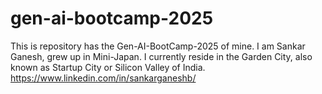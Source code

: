 # gen-ai-bootcamp-2025
This is repository has the Gen-AI-BootCamp-2025 of mine. I am Sankar Ganesh, grew up in Mini-Japan. I currently reside in the Garden City, also known as Startup City or Silicon Valley of India. https://www.linkedin.com/in/sankarganeshb/ 
